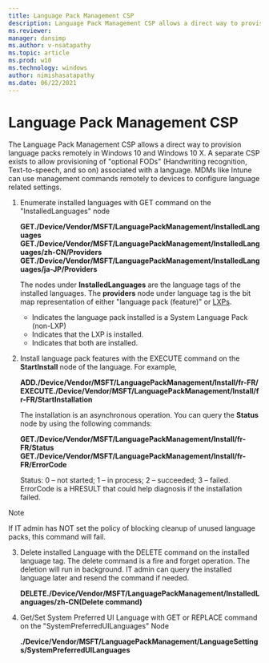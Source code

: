 ```yaml
---
title: Language Pack Management CSP
description: Language Pack Management CSP allows a direct way to provision language packs remotely in Windows 10.
ms.reviewer: 
manager: dansimp
ms.author: v-nsatapathy
ms.topic: article
ms.prod: w10
ms.technology: windows
author: nimishasatapathy
ms.date: 06/22/2021
---
```


# Language Pack Management CSP


The Language Pack Management CSP allows a direct way to provision language packs remotely in Windows 10 and Windows 10 X. A separate CSP exists to allow provisioning of "optional FODs" (Handwriting recognition, Text-to-speech, and so on) associated with a language. MDMs like Intune can use management commands remotely to devices to configure language related settings.

1. Enumerate installed languages with GET command on the "InstalledLanguages" node
 
    **GET./Device/Vendor/MSFT/LanguagePackManagement/InstalledLanguages**
    **GET./Device/Vendor/MSFT/LanguagePackManagement/InstalledLanguages/zh-CN/Providers**
    **GET./Device/Vendor/MSFT/LanguagePackManagement/InstalledLanguages/ja-JP/Providers** 

   The nodes under **InstalledLanguages** are the language tags of the installed languages. The **providers** node under language tag is the bit map representation of either "language pack (feature)" or [LXPs](https://www.microsoft.com/store/collections/localexperiencepacks?cat0=devices&rtc=1). 
    - Indicates the language pack installed is a System Language Pack (non-LXP)
    - Indicates that the LXP is installed.
    - Indicates that both are installed.

2. Install language pack features with the EXECUTE command on the **StartInstall** node of the language. For example, 

    **ADD./Device/Vendor/MSFT/LanguagePackManagement/Install/fr-FR/**
    **EXECUTE./Device/Vendor/MSFT/LanguagePackManagement/Install/fr-FR/StartInstallation**

    The installation is an asynchronous operation. You can query the **Status** node by using the following commands: 

    **GET./Device/Vendor/MSFT/LanguagePackManagement/Install/fr-FR/Status**
    **GET./Device/Vendor/MSFT/LanguagePackManagement/Install/fr-FR/ErrorCode**

    Status: 0 – not started; 1 – in process; 2 – succeeded; 3 – failed. ErrorCode is a HRESULT that could help diagnosis if the installation failed.

  > [!NOTE]
  > If IT admin has NOT set the policy of blocking cleanup of unused language packs, this command will fail.  

3. Delete installed Language with the DELETE command on the installed language tag. The delete command is a fire and forget operation. The deletion will run in background. IT admin can query the installed language later and resend the command if needed.


   **DELETE./Device/Vendor/MSFT/LanguagePackManagement/InstalledLanguages/zh-CN(Delete command)**

4. Get/Set System Preferred UI Language with GET or REPLACE command on the "SystemPreferredUILanguages" Node


   **./Device/Vendor/MSFT/LanguagePackManagement/LanguageSettings/SystemPreferredUILanguages**
